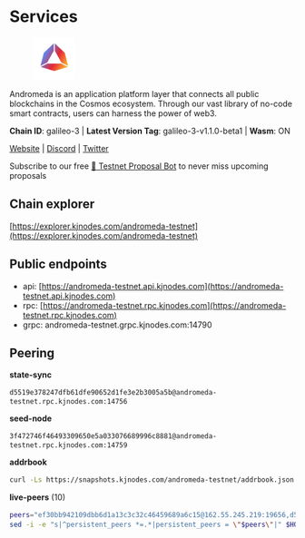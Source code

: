 # Services

<figure><img src="https://raw.githubusercontent.com/kj89/cosmos-images/main/logos/andromeda.png" alt=""><figcaption></figcaption></figure>

Andromeda is an application platform layer that connects all  public blockchains in the Cosmos ecosystem. Through our vast  library of no-code smart contracts, users can harness the power of web3.

**Chain ID**: galileo-3 | **Latest Version Tag**: galileo-3-v1.1.0-beta1 | **Wasm**: ON

[Website](https://www.andromedaprotocol.io) | [Discord](https://discord.gg/wzM3kSN3sE) | [Twitter](https://twitter.com/andromedaprot)



Subscribe to our free [🤖 Testnet Proposal Bot](https://t.me/kjnodes_testnet_proposal_bot) to never miss upcoming proposals


## Chain explorer
[https://explorer.kjnodes.com/andromeda-testnet](https://explorer.kjnodes.com/andromeda-testnet)

## Public endpoints

* api: [https://andromeda-testnet.api.kjnodes.com](https://andromeda-testnet.api.kjnodes.com)
* rpc: [https://andromeda-testnet.rpc.kjnodes.com](https://andromeda-testnet.rpc.kjnodes.com)
* grpc: andromeda-testnet.grpc.kjnodes.com:14790

## Peering

**state-sync**

```text
d5519e378247dfb61dfe90652d1fe3e2b3005a5b@andromeda-testnet.rpc.kjnodes.com:14756
```

**seed-node**

```text
3f472746f46493309650e5a033076689996c8881@andromeda-testnet.rpc.kjnodes.com:14759
```

**addrbook**
```bash
curl -Ls https://snapshots.kjnodes.com/andromeda-testnet/addrbook.json > $HOME/.andromedad/config/addrbook.json
```

**live-peers** (10)
```bash
peers="ef30bb942109dbb6d1a13c3c32c46459689a6c15@162.55.245.219:19656,d5519e378247dfb61dfe90652d1fe3e2b3005a5b@65.109.68.190:14756,04f999a256386af81147442b05ffd4022313de2c@146.190.116.68:20156,3b998a882d8d9bcb2869eef988af86254e0e9602@89.116.29.20:26656,e61f287d51edab6f6dbe00a8b804614443ee6f82@80.85.242.117:26656,385bda41dc8ce86d0dd4c99d3cf371ca8fccfeb6@135.125.189.131:20095,433cc64756cb7f00b5fb4b26de97dc0db72b27ca@65.108.216.219:6656,717066f5726fb3cd7096f84911c7c8bfe5953e62@81.68.158.68:26656,fd48e41b990c9ba2cdd3e2f5adf20b8ab237b328@1.15.110.177:26656,85953732c4eb5165724ac6db331240ff0815daf1@1.15.104.210:26656"
sed -i -e "s|^persistent_peers *=.*|persistent_peers = \"$peers\"|" $HOME/.andromedad/config/config.toml
```
